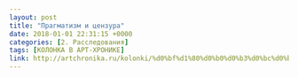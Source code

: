 ```yaml
---
layout: post
title: "Прагматизм и цензура"
date: 2018-01-01 22:31:15 +0000
categories: [2. Расследования]
tags: [КОЛОНКА В АРТ-ХРОНИКЕ]
link: http://artchronika.ru/kolonki/%d0%bf%d1%80%d0%b0%d0%b3%d0%bc%d0%b0%d1%82%d0%b8%d0%b7%d0%bc-%d0%b8-%d1%86%d0%b5%d0%bd%d0%b7%d1%83%d1%80%d0%b0/
---
```

